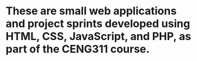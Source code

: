 # These are small web applications and project sprints developed using HTML, CSS, JavaScript, and PHP, as part of the CENG311 course.
